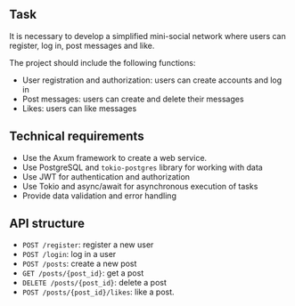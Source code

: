 ## Task

It is necessary to develop a simplified mini-social network where users can register, log in, post messages and like.

The project should include the following functions:

- User registration and authorization: users can create accounts and log in
- Post messages: users can create and delete their messages
- Likes: users can like messages

## Technical requirements

- Use the Axum framework to create a web service.
- Use PostgreSQL and `tokio-postgres` library for working with data
- Use JWT for authentication and authorization
- Use Tokio and async/await for asynchronous execution of tasks
- Provide data validation and error handling

## API structure

- `POST /register`: register a new user
- `POST /login`: log in a user
- `POST /posts`: create a new post
- `GET /posts/{post_id}`: get a post
- `DELETE /posts/{post_id}`: delete a post
- `POST /posts/{post_id}/likes`: like a post.
